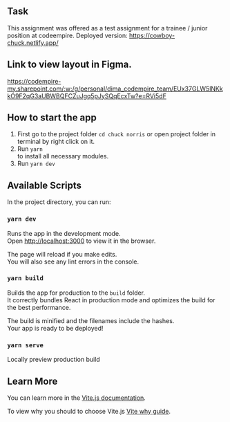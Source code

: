 ## Task
This assignment was offered as a test assignment for a trainee / junior position at codeempire.
Deployed version: https://cowboy-chuck.netlify.app/

## Link to view layout in Figma.
https://codempire-my.sharepoint.com/:w:/g/personal/dima_codempire_team/EUx37GLW5lNKkkO9F2qG3aUBWBQFCZuJgq5pJySQqEcxTw?e=RVi5dF

## How to start the app

1) First go to the project folder `cd chuck norris` or open project folder in terminal by right click on it.
2) Run `yarn`  
to install all necessary modules.
3) Run `yarn dev`

## Available Scripts

In the project directory, you can run:

### `yarn dev`

Runs the app in the development mode.<br />
Open [http://localhost:3000](http://localhost:3000) to view it in the browser.

The page will reload if you make edits.<br />
You will also see any lint errors in the console.

### `yarn build`

Builds the app for production to the `build` folder.<br />
It correctly bundles React in production mode and optimizes the build for the best performance.

The build is minified and the filenames include the hashes.<br />
Your app is ready to be deployed!

### `yarn serve`
Locally preview production build

## Learn More

You can learn more in the [Vite.js documentation](https://vitejs.dev/guide/).

To view why you should to choose Vite.js [Vite why guide](https://vitejs.dev/guide/why.html).
